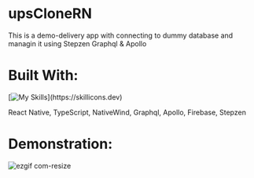 # upsCloneRN
This is a demo-delivery app with connecting to dummy database and managin it using Stepzen Graphql & Apollo

# Built With:
[![My Skills](https://skillicons.dev/icons?i=react,ts,tailwind,graphql,apollo,firebase,git,figma,)](https://skillicons.dev)

React Native, TypeScript, NativeWind, Graphql, Apollo, Firebase, Stepzen

# Demonstration:

![ezgif com-resize](https://user-images.githubusercontent.com/81849078/222916594-6104b203-a7b7-46d8-a0b2-9f3b86dbbd99.gif)




